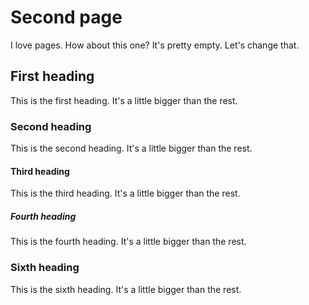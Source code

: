 # Second page

I love pages. How about this one? It's pretty empty. Let's change that.

## First heading

This is the first heading. It's a little bigger than the rest.

### Second heading

This is the second heading. It's a little bigger than the rest.

#### Third heading

This is the third heading. It's a little bigger than the rest.

##### Fourth heading

This is the fourth heading. It's a little bigger than the rest.

### Sixth heading

This is the sixth heading. It's a little bigger than the rest.
